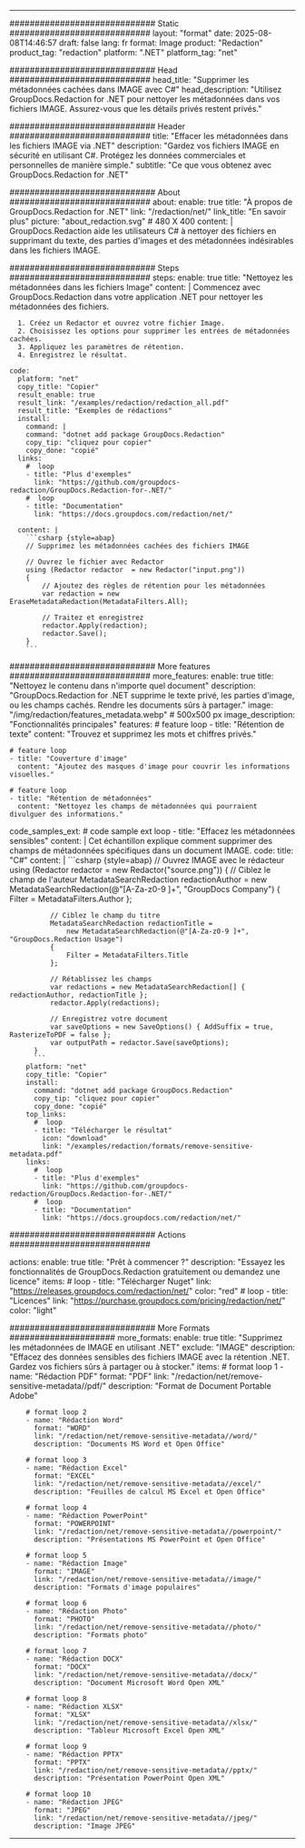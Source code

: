 
---
############################# Static ############################
layout: "format"
date:  2025-08-08T14:46:57
draft: false
lang: fr
format: Image
product: "Redaction"
product_tag: "redaction"
platform: ".NET"
platform_tag: "net"

############################# Head ############################
head_title: "Supprimer les métadonnées cachées dans IMAGE avec C#"
head_description: "Utilisez GroupDocs.Redaction for .NET pour nettoyer les métadonnées dans vos fichiers IMAGE. Assurez-vous que les détails privés restent privés."

############################# Header ############################
title: "Effacer les métadonnées dans les fichiers IMAGE via .NET" 
description: "Gardez vos fichiers IMAGE en sécurité en utilisant C#. Protégez les données commerciales et personnelles de manière simple."
subtitle: "Ce que vous obtenez avec GroupDocs.Redaction for .NET" 

############################# About ############################
about:
    enable: true
    title: "À propos de GroupDocs.Redaction for .NET"
    link: "/redaction/net/"
    link_title: "En savoir plus"
    picture: "about_redaction.svg" # 480 X 400
    content: |
       GroupDocs.Redaction aide les utilisateurs C# à nettoyer des fichiers en supprimant du texte, des parties d'images et des métadonnées indésirables dans les fichiers IMAGE.

############################# Steps ############################
steps:
    enable: true
    title: "Nettoyez les métadonnées dans les fichiers Image"
    content: |
      Commencez avec GroupDocs.Redaction dans votre application .NET pour nettoyer les métadonnées des fichiers.
      
      1. Créez un Redactor et ouvrez votre fichier Image.
      2. Choisissez les options pour supprimer les entrées de métadonnées cachées.
      3. Appliquez les paramètres de rétention.
      4. Enregistrez le résultat.
   
    code:
      platform: "net"
      copy_title: "Copier"
      result_enable: true
      result_link: "/examples/redaction/redaction_all.pdf"
      result_title: "Exemples de rédactions"
      install:
        command: |
        command: "dotnet add package GroupDocs.Redaction"
        copy_tip: "cliquez pour copier"
        copy_done: "copié"
      links:
        #  loop
        - title: "Plus d'exemples"
          link: "https://github.com/groupdocs-redaction/GroupDocs.Redaction-for-.NET/"
        #  loop
        - title: "Documentation"
          link: "https://docs.groupdocs.com/redaction/net/"
          
      content: |
        ```csharp {style=abap}
        // Supprimez les métadonnées cachées des fichiers IMAGE

        // Ouvrez le fichier avec Redactor
        using (Redactor redactor  = new Redactor("input.png"))
        {
            // Ajoutez des règles de rétention pour les métadonnées
            var redaction = new EraseMetadataRedaction(MetadataFilters.All);
            
            // Traitez et enregistrez
            redactor.Apply(redaction);
            redactor.Save();
        }
        ```            


############################# More features ############################
more_features:
  enable: true
  title: "Nettoyez le contenu dans n'importe quel document"
  description: "GroupDocs.Redaction for .NET supprime le texte privé, les parties d'image, ou les champs cachés. Rendre les documents sûrs à partager."
  image: "/img/redaction/features_metadata.webp" # 500x500 px
  image_description: "Fonctionnalités principales"
  features:
    # feature loop
    - title: "Rétention de texte"
      content: "Trouvez et supprimez les mots et chiffres privés."

    # feature loop
    - title: "Couverture d'image"
      content: "Ajoutez des masques d'image pour couvrir les informations visuelles."

    # feature loop
    - title: "Rétention de métadonnées"
      content: "Nettoyez les champs de métadonnées qui pourraient divulguer des informations."
      
  code_samples_ext:
    # code sample ext loop
    - title: "Effacez les métadonnées sensibles"
      content: |
        Cet échantillon explique comment supprimer des champs de métadonnées spécifiques dans un document IMAGE.
      code:
        title: "C#"
        content: |
          ```csharp {style=abap}
          //  Ouvrez IMAGE avec le rédacteur
          using (Redactor redactor  = new Redactor("source.png"))
          {
              // Ciblez le champ de l'auteur
              MetadataSearchRedaction redactionAuthor = 
                  new MetadataSearchRedaction(@"[A-Za-z0-9 ]+", "GroupDocs Company")
              {
                  Filter = MetadataFilters.Author
              };

              // Ciblez le champ du titre
              MetadataSearchRedaction redactionTitle = 
                  new MetadataSearchRedaction(@"[A-Za-z0-9 ]+", "GroupDocs.Redaction Usage")
              {
                  Filter = MetadataFilters.Title
              };

              // Rétablissez les champs
              var redactions = new MetadataSearchRedaction[] { redactionAuthor, redactionTitle };
              redactor.Apply(redactions);

              // Enregistrez votre document
              var saveOptions = new SaveOptions() { AddSuffix = true, RasterizeToPDF = false };
              var outputPath = redactor.Save(saveOptions);
          }
          ```
        platform: "net"
        copy_title: "Copier"
        install:
          command: "dotnet add package GroupDocs.Redaction"
          copy_tip: "cliquez pour copier"
          copy_done: "copié"
        top_links:
          #  loop
          - title: "Télécharger le résultat"
            icon: "download"
            link: "/examples/redaction/formats/remove-sensitive-metadata.pdf"
        links:
          #  loop
          - title: "Plus d'exemples"
            link: "https://github.com/groupdocs-redaction/GroupDocs.Redaction-for-.NET/"
          #  loop
          - title: "Documentation"
            link: "https://docs.groupdocs.com/redaction/net/"


############################# Actions ############################

actions:
  enable: true
  title: "Prêt à commencer ?"
  description: "Essayez les fonctionnalités de GroupDocs.Redaction gratuitement ou demandez une licence"
  items:
    #  loop
    - title: "Télécharger Nuget"
      link: "https://releases.groupdocs.com/redaction/net/"
      color: "red"
        #  loop
    - title: "Licences"
      link: "https://purchase.groupdocs.com/pricing/redaction/net/"
      color: "light"


############################# More Formats #####################
more_formats:
    enable: true
    title: "Supprimez les métadonnées de IMAGE en utilisant .NET"
    exclude: "IMAGE"
    description: "Effacez des données sensibles des fichiers IMAGE avec la rétention .NET. Gardez vos fichiers sûrs à partager ou à stocker."
    items: 
        # format loop 1
        - name: "Rédaction PDF"
          format: "PDF"
          link: "/redaction/net/remove-sensitive-metadata//pdf/"
          description: "Format de Document Portable Adobe"

        # format loop 2
        - name: "Rédaction Word"
          format: "WORD"
          link: "/redaction/net/remove-sensitive-metadata//word/"
          description: "Documents MS Word et Open Office"
          
        # format loop 3
        - name: "Rédaction Excel"
          format: "EXCEL"
          link: "/redaction/net/remove-sensitive-metadata//excel/"
          description: "Feuilles de calcul MS Excel et Open Office"

        # format loop 4
        - name: "Rédaction PowerPoint"
          format: "POWERPOINT"
          link: "/redaction/net/remove-sensitive-metadata//powerpoint/"
          description: "Présentations MS PowerPoint et Open Office"

        # format loop 5
        - name: "Rédaction Image"
          format: "IMAGE"
          link: "/redaction/net/remove-sensitive-metadata//image/"
          description: "Formats d'image populaires"

        # format loop 6
        - name: "Rédaction Photo"
          format: "PHOTO"
          link: "/redaction/net/remove-sensitive-metadata//photo/"
          description: "Formats photo"

        # format loop 7
        - name: "Rédaction DOCX"
          format: "DOCX"
          link: "/redaction/net/remove-sensitive-metadata//docx/"
          description: "Document Microsoft Word Open XML"
          
        # format loop 8
        - name: "Rédaction XLSX"
          format: "XLSX"
          link: "/redaction/net/remove-sensitive-metadata//xlsx/"
          description: "Tableur Microsoft Excel Open XML"
          
        # format loop 9
        - name: "Rédaction PPTX"
          format: "PPTX"
          link: "/redaction/net/remove-sensitive-metadata//pptx/"
          description: "Présentation PowerPoint Open XML"

        # format loop 10
        - name: "Rédaction JPEG"
          format: "JPEG"
          link: "/redaction/net/remove-sensitive-metadata//jpeg/"
          description: "Image JPEG"


---